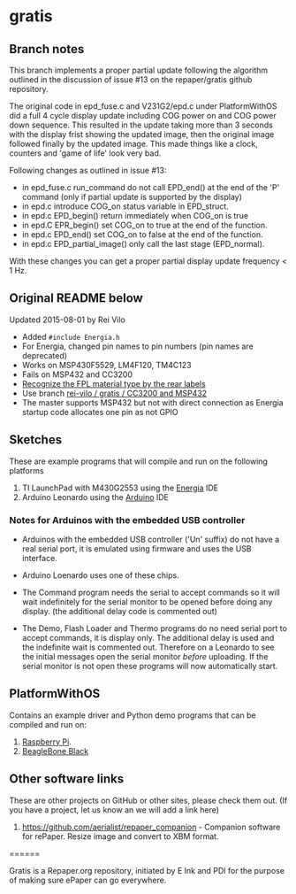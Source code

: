 # gratis
## Branch notes

This branch implements a proper partial update following the algorithm outlined
in the discussion of issue #13 on the repaper/gratis github repository.

The original code in epd_fuse.c and V231G2/epd.c under PlatformWithOS did a full 4 cycle display update
including COG power on and COG power down sequence.
This resulted in the update taking more than 3 seconds with the display frist showing the updated image,
then the original image followed finally by the updated image.
This made things like a clock, counters and 'game of life' look very bad.

Following changes as outlined in issue #13:
* in epd_fuse.c run_command do not call EPD_end() at the end of the 'P' command (only if partial update is supported by the display)
* in epd.c introduce COG_on status variable in EPD_struct.
* in epd.c EPD_begin() return immediately when COG_on is true
* in epd.C EPR_begin() set COG_on to true at the end of the function.
* in epd.c EPD_end() set COG_on to false at the end of the function.
* in epd.c EPD_partial_image() only call the last stage (EPD_normal).

With these changes you can get a proper partial display update frequency < 1 Hz.

## Original README below

Updated 2015-08-01 by Rei Vilo

* Added `#include Energia.h`
* For Energia, changed pin names to pin numbers (pin names are deprecated)
* Works on MSP430F5529, LM4F120, TM4C123
* Fails on MSP432 and CC3200
* [Recognize the FPL material type by the rear labels](http://www.pervasivedisplays.com/products/label_info)
* Use branch [rei-vilo / gratis / CC3200 and MSP432](https://github.com/rei-vilo/gratis/tree/CC3200-and-MSP432)
* The master supports MSP432 but not with direct connection as Energia startup code allocates
  one pin as not GPIO

## Sketches

These are example programs that will compile and run on the following platforms

1. TI LaunchPad with M430G2553 using the [Energia](https://github.com/energia) IDE
2. Arduino Leonardo using the [Arduino](http://arduino.cc) IDE

### Notes for Arduinos with the embedded USB controller

* Arduinos with the embedded USB controller ('Un' suffix) do not have
  a real serial port, it is emulated using firmware and uses the USB
  interface.

* Arduino Loenardo uses one of these chips.

* The Command program needs the serial to accept commands so it will
  wait indefinitely for the serial monitor to be opened before doing
  any display. (the additional delay code is commented out)

* The Demo, Flash Loader and Thermo programs do no need serial port to
  accept commands, it is display only.  The additional delay is used
  and the indefinite wait is commented out.  Therefore on a Leonardo
  to see the initial messages open the serial monitor *before*
  uploading.  If the serial monitor is not open these programs will
  now automatically start.


## PlatformWithOS

Contains an example driver and Python demo programs that can be
compiled and run on:

1. [Raspberry Pi](http://www.raspberrypi.org/).
2. [BeagleBone Black](http://www.beagleboard.org/)

## Other software links

These are other projects on GitHub or other sites, please check them out.
(If you have a project, let us know an we will add a link here)

1. https://github.com/aerialist/repaper_companion - Companion software for rePaper. Resize image and convert to XBM format.


======

Gratis is a Repaper.org repository, initiated by E Ink and PDI for the purpose of making sure ePaper can go everywhere.
